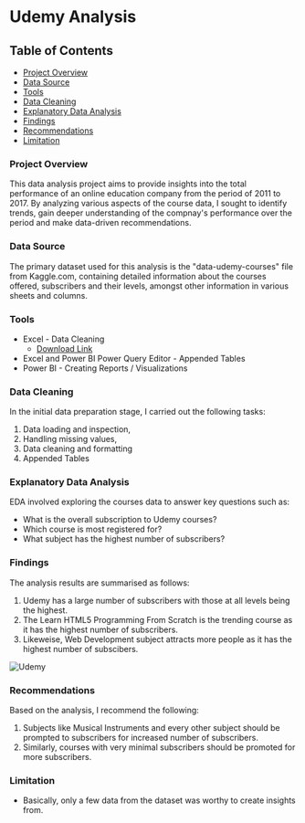 # Udemy Analysis

## Table of Contents

- [Project Overview](#project-overview)
- [Data Source](#data-source)
- [Tools](#tools)
- [Data Cleaning](#data-cleaning)
- [Explanatory Data Analysis](#explanatory-data-analysis)
- [Findings](#findings)
- [Recommendations](#recommendations)
- [Limitation](#limitation)

### Project Overview

This data analysis project aims to provide insights into the total performance of an online education company from the period of 2011 to 2017. By analyzing various aspects of the course data, I sought to identify trends, gain deeper understanding of the compnay's performance over the period and make data-driven recommendations.

### Data Source

The primary dataset used for this analysis is the "data-udemy-courses" file from Kaggle.com, containing detailed information about the courses offered, subscribers and their levels, amongst other information in various sheets and columns.

### Tools

- Excel - Data Cleaning
  - [Download Link](https://docs.google.com/spreadsheets/d/1Y7-G7-u5QQHX1At8mTwJDtMb4c92ZCal/edit?usp=drivesdk&ouid=108851604302942673557&rtpof=true&sd=true)
- Excel and Power BI Power Query Editor - Appended Tables
-  Power BI - Creating Reports / Visualizations

  ### Data Cleaning

In the initial data preparation stage, I carried out the following tasks:
1. Data loading and inspection,
2. Handling missing values,
3. Data cleaning and formatting
4. Appended Tables

### Explanatory Data Analysis

EDA involved exploring the courses data to answer key questions such as: 

- What is the overall subscription to Udemy courses?
- Which course is most registered for?
- What subject has the highest number of subscribers?

### Findings
The analysis results are summarised as follows:
1. Udemy has a large number of subscribers with those at all levels being the highest.
2. The Learn HTML5 Programming From Scratch is the trending course as it has the highest number of subscribers.
3. Likeweise, Web Development subject attracts more people as it has the highest number of subscibers.

![Udemy](https://github.com/Ofovwe-Zita-Adjekota/Udemy-Courses-Data-Analysis-/assets/151509091/050b16f6-35fb-4db6-81f3-2c5df76226bf)


### Recommendations

Based on the analysis, I recommend the following:
1. Subjects like Musical Instruments and every other subject should be prompted to subscribers for increased number of subscribers.
2. Similarly, courses with very minimal subscribers should be promoted for more subscribers.

### Limitation
- Basically, only a few data from the dataset was worthy to create insights from.


